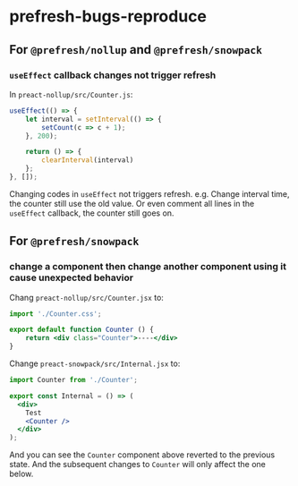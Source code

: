 # prefresh-bugs-reproduce

## For `@prefresh/nollup` and `@prefresh/snowpack`
### `useEffect` callback changes not trigger refresh
In `preact-nollup/src/Counter.js`:
```jsx
useEffect(() => {
    let interval = setInterval(() => {
        setCount(c => c + 1);
    }, 200);

    return () => {
        clearInterval(interval)
    };
}, []);
```
Changing codes in `useEffect` not triggers refresh. e.g. Change interval time, the counter still use the old value. Or even comment all lines in the `useEffect` callback, the counter still goes on.


## For `@prefresh/snowpack`
### change a component then change another component using it cause unexpected behavior
Chang `preact-nollup/src/Counter.jsx` to:
```jsx
import './Counter.css';

export default function Counter () {
    return <div class="Counter">----</div>
}
```
Change `preact-snowpack/src/Internal.jsx` to:
```jsx
import Counter from './Counter';

export const Internal = () => (
  <div>
    Test
    <Counter />
  </div>
);
```
And you can see the `Counter` component above reverted to the previous state. And the subsequent changes to `Counter` will only affect the one below.


